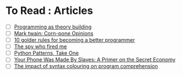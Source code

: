# To Read : Articles
- [ ] [Programming as theory building](http://pages.cs.wisc.edu/~remzi/Naur.pdf)
- [ ] [Mark twain: Corn-pone Opinions](http://www.paulgraham.com/cornpone.html)
- [ ] [10 golder rules for becoming a better programmer](http://www.codeshare.co.uk/blog/10-golden-rules-for-becoming-a-better-programmer/)
- [ ] [The spy who fired me](http://harpers.org/archive/2015/03/the-spy-who-fired-me/?single=1)
- [  ] [Python Patterns, Take One](https://taoofmac.com/space/blog/2013/08/11/2300)
- [ ] [Your Phone Was Made By Slaves: A Primer on the Secret Economy](http://blog.longreads.com/2016/03/08/your-phone-was-made-by-slaves-a-primer-on-the-secret-economy/)
- [ ] [The impact of syntax colouring on program comprehension](http://www.ppig.org/sites/default/files/2015-PPIG-26th-Sarkar.pdf)

